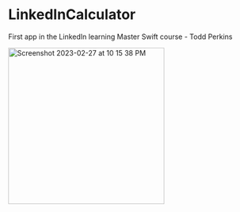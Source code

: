 # LinkedInCalculator
First app in the LinkedIn learning Master Swift course - Todd Perkins

<img width="315" alt="Screenshot 2023-02-27 at 10 15 38 PM" src="https://user-images.githubusercontent.com/109449719/221760581-2716b132-a1e7-466c-a80c-5c6a3470e3e4.png">
